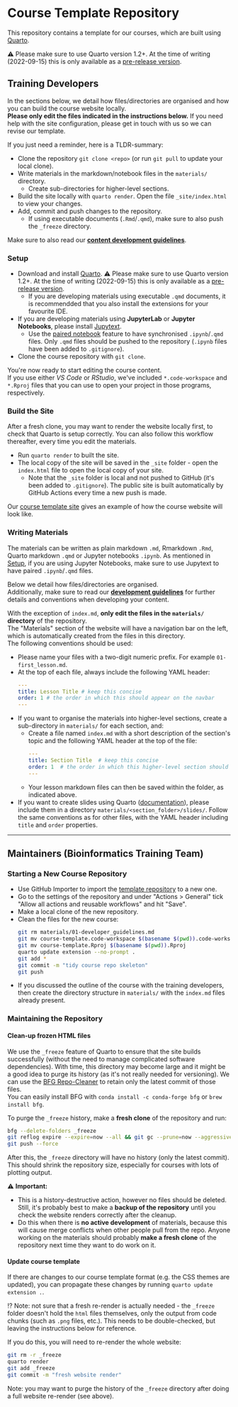 # Course Template Repository

This repository contains a template for our courses, which are built using [Quarto](https://quarto.org/docs/get-started/).

:warning: Please make sure to use Quarto version 1.2+. At the time of writing (2022-09-15) this is only available as a [pre-release version](https://quarto.org/docs/download/prerelease.html).


## Training Developers

In the sections below, we detail how files/directories are organised and how you can build the course website locally.  
**Please only edit the files indicated in the instructions below.** 
If you need help with the site configuration, please get in touch with us so we can revise our template. 

If you just need a reminder, here is a TLDR-summary:

- Clone the repository `git clone <repo>` (or run `git pull` to update your local clone).
- Write materials in the markdown/notebook files in the `materials/` directory.
  - Create sub-directories for higher-level sections.
- Build the site locally with `quarto render`. Open the file `_site/index.html` to view your changes.
- Add, commit and push changes to the repository.
  - If using executable documents (`.Rmd`/`.qmd`), make sure to also push the `_freeze` directory.

Make sure to also read our [**content development guidelines**](https://cambiotraining.github.io/quarto-course-template/materials/01-developer_guidelines.html).


### Setup

- Download and install [Quarto](https://quarto.org/docs/get-started/). :warning: Please make sure to use Quarto version 1.2+. At the time of writing (2022-09-15) this is only available as a [pre-release version](https://quarto.org/docs/download/prerelease.html).
  - If you are developing materials using executable `.qmd` documents, it is recommendded that you also install the extensions for your favourite IDE.
- If you are developing materials using **JupyterLab** or **Jupyter Notebooks**, please install [Jupytext](https://jupytext.readthedocs.io/en/latest/install.html).
  - Use the [paired notebook](https://jupytext.readthedocs.io/en/latest/paired-notebooks.html) feature to have synchronised `.ipynb`/`.qmd` files. Only `.qmd` files should be pushed to the repository (`.ipynb` files have been added to `.gitignore`).
- Clone the course repository with `git clone`.

You're now ready to start editing the course content.  
If you use either _VS Code_ or _RStudio_, we've included `*.code-workspace` and `*.Rproj` files that you can use to open your project in those programs, respectively. 


### Build the Site

After a fresh clone, you may want to render the website locally first, to check that Quarto is setup correctly. 
You can also follow this workflow thereafter, every time you edit the materials. 

- Run `quarto render` to built the site. 
- The local copy of the site will be saved in the `_site` folder - open the `index.html` file to open the local copy of your site.  
  - Note that the `_site` folder is local and not pushed to GitHub (it's been added to `.gitignore`). 
    The public site is built automatically by GitHub Actions every time a new push is made.

Our [course template site](https://cambiotraining.github.io/quarto-course-template/) gives an example of how the course website will look like.


### Writing Materials

The materials can be written as plain markdown `.md`, Rmarkdown `.Rmd`, Quarto markdown `.qmd` or Jupyter notebooks `.ipynb`. 
As mentioned in [Setup](#setup), if you are using Jupyter Notebooks, make sure to use Jupytext to have paired `.ipynb`/`.qmd` files.

Below we detail how files/directories are organised.  
Additionally, make sure to read our [**development guidelines**](https://cambiotraining.github.io/quarto-course-template/materials/01-developer_guidelines.html) for further details and conventions when developing your content.

With the exception of `index.md`, **only edit the files in the `materials/` directory** of the repository.  
The "Materials" section of the website will have a navigation bar on the left, which is automatically created from the files in this directory.  
The following conventions should be used: 

- Please name your files with a two-digit numeric prefix. For example `01-first_lesson.md`. 
- At the top of each file, always include the following YAML header:
  ```yml
  ---
  title: Lesson Title # keep this concise
  order: 1 # the order in which this should appear on the navbar
  ---
  ```
- If you want to organise the materials into higher-level sections, create a sub-directory in `materials/` for each section, and:
  - Create a file named `index.md` with a short description of the section's topic and the following YAML header at the top of the file:
      ```yml
      ---
      title: Section Title  # keep this concise
      order: 1  # the order in which this higher-level section should appear on the navbar
      ---
      ```
  - Your lesson markdown files can then be saved within the folder, as indicated above. 
- If you want to create slides using Quarto ([documentation](https://quarto.org/docs/presentations/)), please include them in a directory `materials/<section_folder>/slides/`. Follow the same conventions as for other files, with the YAML header including `title` and `order` properties. 

----

## Maintainers (Bioinformatics Training Team)

### Starting a New Course Repository

- Use GitHub Importer to import the [template repository](https://github.com/cambiotraining/quarto-course-template) to a new one.
- Go to the settings of the repository and under "Actions > General" tick "Allow all actions and reusable workflows" and hit "Save".
- Make a local clone of the new repository.
- Clean the files for the new course:
  ```bash
  git rm materials/01-developer_guidelines.md
  git mv course-template.code-workspace $(basename $(pwd)).code-workspace
  git mv course-template.Rproj $(basename $(pwd)).Rproj
  quarto update extension --no-prompt .
  git add *
  git commit -m "tidy course repo skeleton"
  git push
  ```
- If you discussed the outline of the course with the training developers, then create the directory structure in `materials/` with the `index.md` files already present.

### Maintaining the Repository

#### Clean-up frozen HTML files

We use the `_freeze` feature of Quarto to ensure that the site builds successfully (without the need to manage complicated software dependencies).
With time, this directory may become large and it might be a good idea to purge its history (as it's not really needed for versioning).
We can use the [BFG Repo-Cleaner](https://rtyley.github.io/bfg-repo-cleaner/) to retain only the latest commit of those files.  
You can easily install BFG with `conda install -c conda-forge bfg` or `brew install bfg`.

To purge the `_freeze` history, make a **fresh clone** of the repository and run:

```bash
bfg --delete-folders _freeze
git reflog expire --expire=now --all && git gc --prune=now --aggressive
git push --force
```

After this, the `_freeze` directory will have no history (only the latest commit). 
This should shrink the repository size, especially for courses with lots of plotting output.

:warning: **Important:**

- This is a history-destructive action, however no files should be deleted. Still, it's probably best to make a **backup of the repository** until you check the website renders correctly after the cleanup.  
- Do this when there is **no active development** of materials, because this will cause merge conflicts when other people pull from the repo. 
  Anyone working on the materials should probably **make a fresh clone** of the repository next time they want to do work on it. 


#### Update course template

If there are changes to our course template format (e.g. the CSS themes are updated), you can propagate these changes by running `quarto update extension .`.  

:interrobang: Note: not sure that a fresh re-render is actually needed - the `_freeze` folder doesn't hold the `html` files themselves, only the output from code chunks (such as `.png` files, etc.). This needs to be double-checked, but leaving the instructions below for reference.

If you do this, you will need to re-render the whole website: 

```bash
git rm -r _freeze
quarto render
git add _freeze
git commit -m "fresh website render"
```

Note: you may want to purge the history of the `_freeze` directory after doing a full website re-render (see above).